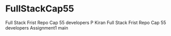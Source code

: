 # FullStackCap55

Full Stack Frist Repo Cap 55 developers 
P Kiran
Full Stack Frist Repo Cap 55 developers
Assignment1
main